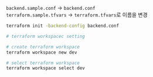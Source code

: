 `backend.sample.conf` -> `backend.conf`  
`terraform.sample.tfvars` -> `terraform.tfvars`로 이름을 변경

```bash
terraform init -backend-config backend.conf

# terraform workspacec setting

# create terraform workspace
terraform workspace new dev

# select terraform workspace
terraform workspace select dev
```
